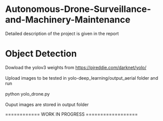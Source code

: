 # Autonomous-Drone-Surveillance-and-Machinery-Maintenance

Detailed description of the project is given in the report 

# Object Detection 

Dowload the yolov3 weights from https://pjreddie.com/darknet/yolo/
<br><br>
Upload images to be tested in yolo-deep_learning/output_aerial folder and run 
<br><br>
python yolo_drone.py 
<br><br>
Ouput images are stored in output folder 

============ WORK IN PROGRESS ==================
